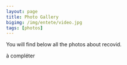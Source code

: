 ```yaml
---
layout: page
title: Photo Gallery
bigimg: /img/entete/video.jpg
tags: [photos]
---
```


You will find below all the photos about recovid.

à compléter
